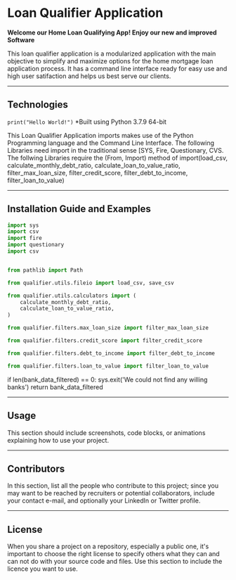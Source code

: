 # Loan Qualifier Application 

**Welcome our Home Loan Qualifying App! Enjoy our new and improved Software** 

This loan qualifier application is a modularized application with the main objective to simplify and maximize options for the home mortgage loan application process.
It has a command line interface ready for easy use and high user satifaction and helps us best serve our clients. 

---

## Technologies
`print("Hello World!")`
*Built using Python 3.7.9 64-bit

This Loan Qualifier Application imports makes use of the Python Programming language and the Command Line Interface. The following Libraries need import in the traditional sense [SYS, Fire, Questionary, CVS. 
The follwing Libraries require the (From, Import) method of import(load_csv, calculate_monthly_debt_ratio, calculate_loan_to_value_ratio, filter_max_loan_size, filter_credit_score, filter_debt_to_income, filter_loan_to_value)


---

## Installation Guide and Examples

```python
import sys
import csv
import fire
import questionary
import csv 


from pathlib import Path

from qualifier.utils.fileio import load_csv, save_csv

from qualifier.utils.calculators import (
    calculate_monthly_debt_ratio,
    calculate_loan_to_value_ratio,
)

from qualifier.filters.max_loan_size import filter_max_loan_size

from qualifier.filters.credit_score import filter_credit_score

from qualifier.filters.debt_to_income import filter_debt_to_income

from qualifier.filters.loan_to_value import filter_loan_to_value
```
 if len(bank_data_filtered) == 0:
         sys.exit('We could not find any willing banks')
         return bank_data_filtered

---

## Usage

This section should include screenshots, code blocks, or animations explaining how to use your project.

---

## Contributors

In this section, list all the people who contribute to this project; since you may want to be reached by recruiters or potential collaborators, include your contact e-mail, and optionally your LinkedIn or Twitter profile.

---

## License

When you share a project on a repository, especially a public one, it's important to choose the right license to specify others what they can and can not do with your source code and files. Use this section to include the licence you want to use.
